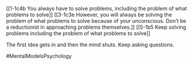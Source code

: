 [[1-1c4b You always have to solve problems, including the problem of what problems to solve]]
[[3-1c3e However, you will always be solving the problem of what problems to solve because of your unconscious. Don’t be a reductionist in approaching problems themselves.]]
[[5-1b5 Keep solving problems including the problem of what problems to solve]]

The first idea gets in and then the mind shuts. Keep asking questions.

#MentalModelsPsychology 